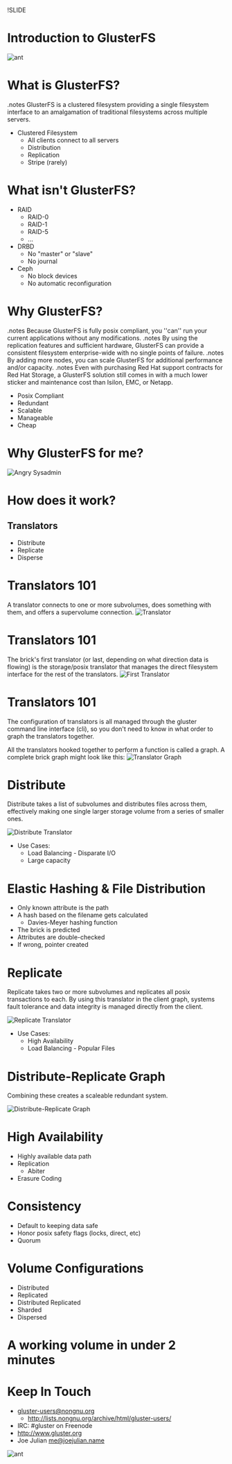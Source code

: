 !SLIDE 
# Introduction to GlusterFS #

![ant](../images/ant.png)

<!SLIDE bullets>
# What is GlusterFS? #
.notes GlusterFS is a clustered filesystem providing a single filesystem interface to an amalgamation of traditional filesystems across multiple servers.

* Clustered Filesystem
  * All clients connect to all servers
  * Distribution
  * Replication
  * Stripe (rarely)

<!SLIDE bullets>
# What isn't GlusterFS? #
* RAID
  * RAID-0
  * RAID-1
  * RAID-5
  * ...
* DRBD
  * No "master" or "slave"
  * No journal
* Ceph
  * No block devices
  * No automatic reconfiguration

<!SLIDE bullets incremental transition=fade>
# Why GlusterFS? #
.notes Because GlusterFS is fully posix compliant, you ''can'' run your current applications without any modifications.
.notes By using the replication features and sufficient hardware, GlusterFS can provide a consistent filesystem enterprise-wide with no single points of failure.
.notes By adding more nodes, you can scale GlusterFS for additional performance and/or capacity.
.notes Even with purchasing Red Hat support contracts for Red Hat Storage, a GlusterFS solution still comes in with a much lower sticker and maintenance cost than Isilon, EMC, or Netapp.

* Posix Compliant
* Redundant
* Scalable
* Manageable
* Cheap

<!SLIDE>
# Why GlusterFS for me? #
![Angry Sysadmin](../images/ang_sys_ad.jpg)

<!SLIDE bullets incremental transition=fade>
# How does it work? #
## Translators ##
* Distribute
* Replicate
* Disperse

<!SLIDE>
# Translators 101 #
A translator connects to one or more subvolumes, does something with them, and offers a supervolume connection. 
![Translator](../images/Translator.png)

<!SLIDE>
# Translators 101 #
The brick's first translator (or last, depending on what direction data is flowing) is the storage/posix translator that manages the direct filesystem interface for the rest of the translators. 
![First Translator](../images/First-translator.png)

<!SLIDE>
# Translators 101 #
The configuration of translators is all managed through the gluster command line interface (cli), so you don't need to know in what order to graph the translators together.

All the translators hooked together to perform a function is called a graph. A complete brick graph might look like this: 
![Translator Graph](../images/Graph.png)

<!SLIDE bullets>
# Distribute #
Distribute takes a list of subvolumes and distributes files across them, effectively making one single larger storage volume from a series of smaller ones. 

![Distribute Translator](../images/Distribute.png)

* Use Cases:
  * Load Balancing - Disparate I/O
  * Large capacity

<!SLIDE bullets>
# Elastic Hashing & File Distribution #
* Only known attribute is the path
* A hash based on the filename gets calculated
  * Davies-Meyer hashing function
* The brick is predicted
* Attributes are double-checked
* If wrong, pointer created

<!SLIDE bullets>
# Replicate #
Replicate takes two or more subvolumes and replicates all posix transactions to each. By using this translator in the client graph, systems fault tolerance and data integrity is managed directly from the client.

![Replicate Translator](../images/Replicate.png)

* Use Cases:
  * High Availability
  * Load Balancing - Popular Files

<!SLIDE>
# Distribute-Replicate Graph #

Combining these creates a scaleable redundant system.

![Distribute-Replicate Graph](../images/Distribute-Replicate.png)


<!SLIDE bullets>
# High Availability #

* Highly available data path
* Replication
  * Abiter
* Erasure Coding

<!SLIDE bullets>
# Consistency #
* Default to keeping data safe
* Honor posix safety flags (locks, direct, etc)
* Quorum


<!SLIDE>

# Volume Configurations #
* Distributed
* Replicated
* Distributed Replicated
* Sharded
* Dispersed

<!SLIDE>
# A working volume in under 2 minutes #


<!SLIDE bullets>
# Keep In Touch #

* gluster-users@nongnu.org
  * http://lists.nongnu.org/archive/html/gluster-users/
* IRC: #gluster on Freenode
* http://www.gluster.org
* Joe Julian [<me@joejulian.name>](mailto:joejulian.name)

![ant](../images/smaller-ant.png)

